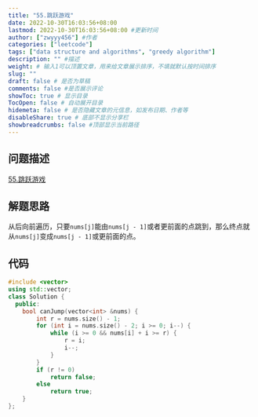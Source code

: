 ```yaml
---
title: "55.跳跃游戏"
date: 2022-10-30T16:03:56+08:00
lastmod: 2022-10-30T16:03:56+08:00 #更新时间
author: ["zwyyy456"] #作者
categories: ["leetcode"]
tags: ["data structure and algorithms", "greedy algorithm"]
description: "" #描述
weight: # 输入1可以顶置文章，用来给文章展示排序，不填就默认按时间排序
slug: ""
draft: false # 是否为草稿
comments: false #是否展示评论
showToc: true # 显示目录
TocOpen: false # 自动展开目录
hidemeta: false # 是否隐藏文章的元信息，如发布日期、作者等
disableShare: true # 底部不显示分享栏
showbreadcrumbs: false #顶部显示当前路径
---
```

## 问题描述
[55.跳跃游戏](https://leetcode.cn/problems/jump-game/)

## 解题思路
从后向前遍历，只要`nums[j]`能由`nums[j - 1]`或者更前面的点跳到，那么终点就从`nums[j]`变成`nums[j - 1]`或更前面的点。

## 代码
```cpp
#include <vector>
using std::vector;
class Solution {
  public:
    bool canJump(vector<int> &nums) {
        int r = nums.size() - 1;
        for (int i = nums.size() - 2; i >= 0; i--) {
            while (i >= 0 && nums[i] + i >= r) {
                r = i;
                i--;
            }
        }
        if (r != 0)
            return false;
        else
            return true;
    }
};
```

